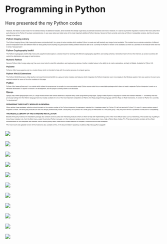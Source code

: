 # Programming in Python
Here presented the my Python codes

![](2023-04-04_10-55_PY.png)

![](2023-04-04_10-55_PY_2.png)

![](2023-04-04_10-55_PY_3.png)

![](2023-04-04_10-55_PY_4.png)

![](2023-04-04_10-55_PY_5.png)

![](2023-04-04_10-55_PY_5.1.png)

![](2023-04-04_10-55_PY_6.png)

![](2023-04-04_10-55_PY_7.png)

![](2023-04-04_10-55_PY_8.png)

![](2023-04-04_10-55_PY_9.png)


![](2023-04-04_10-55_PY_10.png)


![](2023-04-04_10-55_PY_10_2.png)
